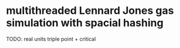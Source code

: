 # multithreaded Lennard Jones gas simulation with spacial hashing

<!-- https://github.com/user-attachments/assets/8b760350-b197-4509-accd-93bdae3795ba -->

TODO:
real units
triple point + critical
